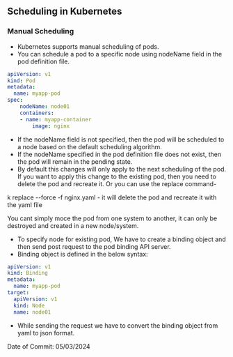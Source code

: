 ## Scheduling in Kubernetes

### Manual Scheduling

- Kubernetes supports manual scheduling of pods.
- You can schedule a pod to a specific node using nodeName field in the pod definition file.

```yaml
apiVersion: v1
kind: Pod
metadata:
  name: myapp-pod
spec:
    nodeName: node01
    containers:
    - name: myapp-container
        image: nginx
```

- If the nodeName field is not specified, then the pod will be scheduled to a node based on the default scheduling algorithm.
- If the nodeName specified in the pod definition file does not exist, then the pod will remain in the pending state.
- By default this changes will only apply to the next scheduling of the pod. If you want to apply this change to the existing pod, then you need to delete the pod and recreate it. Or you can use the replace command-

k replace --force -f nginx.yaml - it will delete the pod and recreate it with the yaml file

You cant simply moce the pod from one system to another, it can only be destroyed and created in a new node/system.

- To specify node for existing pod, We have to create a binding object and then send post request to the pod binding API server.
- Binding object is defined in the below syntax:

```yaml
apiVersion: v1
kind: Binding
metadata:
  name: myapp-pod
target:
  apiVersion: v1
  kind: Node
  name: node01
```
- While sending the request we have to convert the binding object from yaml to json format.

Date of Commit: 05/03/2024
